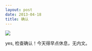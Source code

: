 ```yaml
--- 
layout: post
date: 2013-04-18  
title: 确认    
--- 
```


![](http://www.ashliu.com:8080/uploads/21994checkmark.png)

yes, 检查确认！今天得早点休息，无内文。

